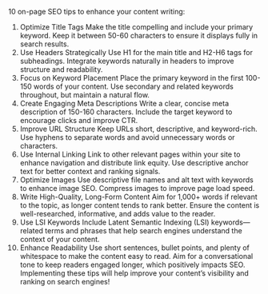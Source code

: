 10 on-page SEO tips to enhance your content writing:
1. Optimize Title Tags
Make the title compelling and include your primary keyword.
Keep it between 50-60 characters to ensure it displays fully in search results.
2. Use Headers Strategically
Use H1 for the main title and H2-H6 tags for subheadings.
Integrate keywords naturally in headers to improve structure and readability.
3. Focus on Keyword Placement
Place the primary keyword in the first 100-150 words of your content.
Use secondary and related keywords throughout, but maintain a natural flow.
4. Create Engaging Meta Descriptions
Write a clear, concise meta description of 150-160 characters.
Include the target keyword to encourage clicks and improve CTR.
5. Improve URL Structure
Keep URLs short, descriptive, and keyword-rich.
Use hyphens to separate words and avoid unnecessary words or characters.
6. Use Internal Linking
Link to other relevant pages within your site to enhance navigation and distribute link equity.
Use descriptive anchor text for better context and ranking signals.
7. Optimize Images
Use descriptive file names and alt text with keywords to enhance image SEO.
Compress images to improve page load speed.
8. Write High-Quality, Long-Form Content
Aim for 1,000+ words if relevant to the topic, as longer content tends to rank better.
Ensure the content is well-researched, informative, and adds value to the reader.
9. Use LSI Keywords
Include Latent Semantic Indexing (LSI) keywords—related terms and phrases that help search engines understand the context of your content.
10. Enhance Readability
Use short sentences, bullet points, and plenty of whitespace to make the content easy to read.
Aim for a conversational tone to keep readers engaged longer, which positively impacts SEO.
Implementing these tips will help improve your content’s visibility and ranking on search engines!

